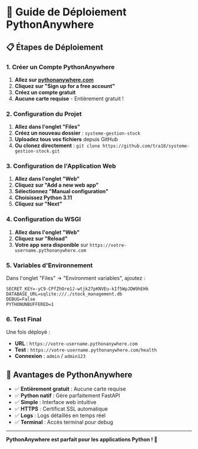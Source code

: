 # 🚀 Guide de Déploiement PythonAnywhere

## 📋 **Étapes de Déploiement**

### **1. Créer un Compte PythonAnywhere**

1. **Allez sur [pythonanywhere.com](https://pythonanywhere.com)**
2. **Cliquez sur "Sign up for a free account"**
3. **Créez un compte gratuit**
4. **Aucune carte requise** - Entièrement gratuit !

### **2. Configuration du Projet**

1. **Allez dans l'onglet "Files"**
2. **Créez un nouveau dossier** : `systeme-gestion-stock`
3. **Uploadez tous vos fichiers** depuis GitHub
4. **Ou clonez directement** : `git clone https://github.com/tra18/systeme-gestion-stock.git`

### **3. Configuration de l'Application Web**

1. **Allez dans l'onglet "Web"**
2. **Cliquez sur "Add a new web app"**
3. **Sélectionnez "Manual configuration"**
4. **Choisissez Python 3.11**
5. **Cliquez sur "Next"**

### **4. Configuration du WSGI**

1. **Allez dans l'onglet "Web"**
2. **Cliquez sur "Reload"**
3. **Votre app sera disponible** sur `https://votre-username.pythonanywhere.com`

### **5. Variables d'Environnement**

Dans l'onglet "Files" → "Environment variables", ajoutez :

```
SECRET_KEY=-yC9-CPfZhOre1J-wtjk27pKNVEu-kIf5WpJDW9hEHk
DATABASE_URL=sqlite:///./stock_management.db
DEBUG=False
PYTHONUNBUFFERED=1
```

### **6. Test Final**

Une fois déployé :
- **URL** : `https://votre-username.pythonanywhere.com`
- **Test** : `https://votre-username.pythonanywhere.com/health`
- **Connexion** : `admin` / `admin123`

## 🎯 **Avantages de PythonAnywhere**

- ✅ **Entièrement gratuit** : Aucune carte requise
- ✅ **Python natif** : Gère parfaitement FastAPI
- ✅ **Simple** : Interface web intuitive
- ✅ **HTTPS** : Certificat SSL automatique
- ✅ **Logs** : Logs détaillés en temps réel
- ✅ **Terminal** : Accès terminal pour debug

---

**PythonAnywhere est parfait pour les applications Python ! 🚀**

